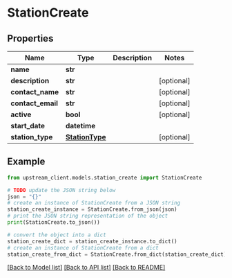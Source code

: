# StationCreate


## Properties

Name | Type | Description | Notes
------------ | ------------- | ------------- | -------------
**name** | **str** |  | 
**description** | **str** |  | [optional] 
**contact_name** | **str** |  | [optional] 
**contact_email** | **str** |  | [optional] 
**active** | **bool** |  | [optional] 
**start_date** | **datetime** |  | 
**station_type** | [**StationType**](StationType.md) |  | [optional] 

## Example

```python
from upstream_client.models.station_create import StationCreate

# TODO update the JSON string below
json = "{}"
# create an instance of StationCreate from a JSON string
station_create_instance = StationCreate.from_json(json)
# print the JSON string representation of the object
print(StationCreate.to_json())

# convert the object into a dict
station_create_dict = station_create_instance.to_dict()
# create an instance of StationCreate from a dict
station_create_from_dict = StationCreate.from_dict(station_create_dict)
```
[[Back to Model list]](../README.md#documentation-for-models) [[Back to API list]](../README.md#documentation-for-api-endpoints) [[Back to README]](../README.md)


